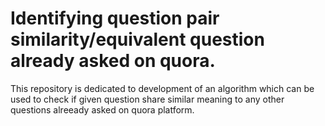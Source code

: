 # Identifying question pair similarity/equivalent question already asked on quora.

This repository is dedicated to development of an algorithm which can be used to check if given question share similar meaning to any other questions alreeady asked on quora platform.
